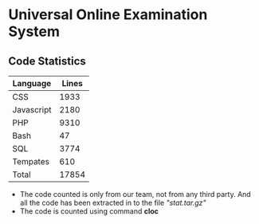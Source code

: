 Universal Online Examination System
=======
## Code Statistics
|Language    |Lines|
|--------    |-----|
|CSS         | 1933|
|Javascript  | 2180|
|PHP         | 9310|
|Bash        |   47|
|SQL         | 3774|
|Tempates    |  610|
|Total       |17854|
* The code counted is only from our team, not from any third party. And all the code has been extracted in to the file *"stat.tar.gz"*
* The code is counted using command **cloc**


